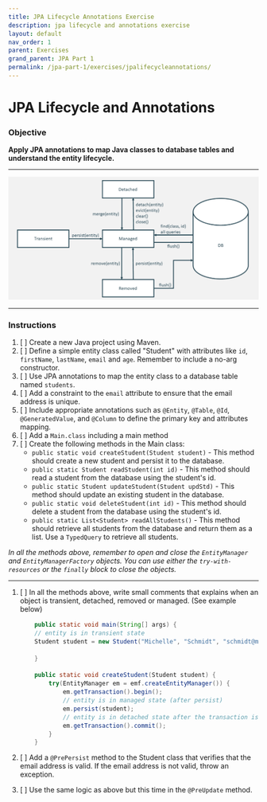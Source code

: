 ```yaml
---
title: JPA Lifecycle Annotations Exercise
description: jpa lifecycle and annotations exercise
layout: default
nav_order: 1
parent: Exercises
grand_parent: JPA Part 1
permalink: /jpa-part-1/exercises/jpalifecycleannotations/
---
```


# JPA Lifecycle and Annotations

### Objective

**Apply JPA annotations to map Java classes to database tables and understand the entity lifecycle.**

***

![JPA Entity Flow](../../images/jpaentityflow.png)

***

### Instructions

1. [ ] Create a new Java project using Maven.
2. [ ] Define a simple entity class called "Student" with attributes like `id`, `firstName`, `lastName`, `email` and `age`. Remember to include a no-arg constructor.
3. [ ] Use JPA annotations to map the entity class to a database table named `students`.
4. [ ] Add a constraint to the `email` attribute to ensure that the email address is unique.
5. [ ] Include appropriate annotations such as `@Entity`, `@Table`, `@Id`, `@GeneratedValue`, and `@Column` to define the primary key and attributes mapping.
6. [ ] Add a `Main.class` including a main method
7. [ ] Create the following methods in the Main class:
   - `public static void createStudent(Student student)` - This method should create a new student and persist it to the database.
   - `public static Student readStudent(int id)` - This method should read a student from the database using the student's id.
   - `public static Student updateStudent(Student updStd)` - This method should update an existing student in the database.
   - `public static void deleteStudent(int id)` - This method should delete a student from the database using the student's id.
   - `public static List<Student> readAllStudents()` - This method should retrieve all students from the database and return them as a list. Use a `TypedQuery` to retrieve all students.

_In all the methods above, remember to open and close the `EntityManager` and `EntityManagerFactory` objects._
_You can use either the `try-with-resources` or the `finally` block to close the objects._

***

1. [ ] In all the methods above, write small comments that explains when an object is transient, detached, removed or managed. (See example below)

    ```java
        public static void main(String[] args) {
        // entity is in transient state
        Student student = new Student("Michelle", "Schmidt", "schmidt@mail.com", 30);

        }
        
        public static void createStudent(Student student) {
            try(EntityManager em = emf.createEntityManager()) {
                em.getTransaction().begin();
                // entity is in managed state (after persist)
                em.persist(student);
                // entity is in detached state after the transaction is committed
                em.getTransaction().commit();
            }
        }
    ```

1. [ ] Add a `@PrePersist` method to the Student class that verifies that the email address is valid. If the email address is not valid, throw an exception.
2. [ ] Use the same logic as above but this time in the `@PreUpdate` method.
